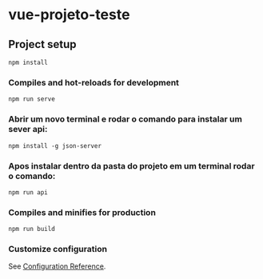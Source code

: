 # vue-projeto-teste

## Project setup
```
npm install
```

### Compiles and hot-reloads for development
```
npm run serve
```
### Abrir um novo terminal e rodar o comando para instalar um sever api:
```
npm install -g json-server
```

### Apos instalar dentro da pasta do projeto em um terminal rodar o comando:
```
npm run api
```

### Compiles and minifies for production
```
npm run build
```

### Customize configuration
See [Configuration Reference](https://cli.vuejs.org/config/).

